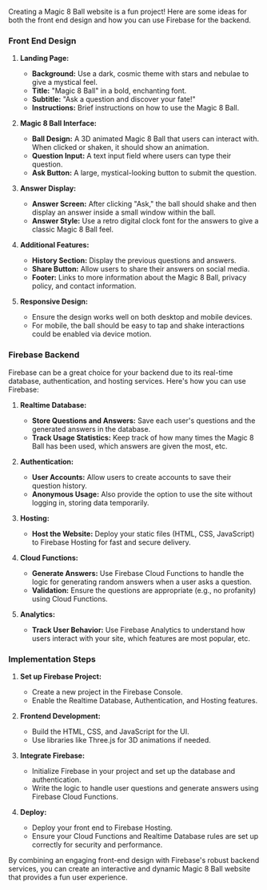 Creating a Magic 8 Ball website is a fun project! Here are some ideas for both the front end design and how you can use Firebase for the backend.

### Front End Design

1. **Landing Page:**
   - **Background:** Use a dark, cosmic theme with stars and nebulae to give a mystical feel.
   - **Title:** "Magic 8 Ball" in a bold, enchanting font.
   - **Subtitle:** "Ask a question and discover your fate!"
   - **Instructions:** Brief instructions on how to use the Magic 8 Ball.

2. **Magic 8 Ball Interface:**
   - **Ball Design:** A 3D animated Magic 8 Ball that users can interact with. When clicked or shaken, it should show an animation.
   - **Question Input:** A text input field where users can type their question.
   - **Ask Button:** A large, mystical-looking button to submit the question.

3. **Answer Display:**
   - **Answer Screen:** After clicking "Ask," the ball should shake and then display an answer inside a small window within the ball.
   - **Answer Style:** Use a retro digital clock font for the answers to give a classic Magic 8 Ball feel.

4. **Additional Features:**
   - **History Section:** Display the previous questions and answers.
   - **Share Button:** Allow users to share their answers on social media.
   - **Footer:** Links to more information about the Magic 8 Ball, privacy policy, and contact information.

5. **Responsive Design:**
   - Ensure the design works well on both desktop and mobile devices.
   - For mobile, the ball should be easy to tap and shake interactions could be enabled via device motion.

### Firebase Backend

Firebase can be a great choice for your backend due to its real-time database, authentication, and hosting services. Here's how you can use Firebase:

1. **Realtime Database:**
   - **Store Questions and Answers:** Save each user's questions and the generated answers in the database.
   - **Track Usage Statistics:** Keep track of how many times the Magic 8 Ball has been used, which answers are given the most, etc.

2. **Authentication:**
   - **User Accounts:** Allow users to create accounts to save their question history.
   - **Anonymous Usage:** Also provide the option to use the site without logging in, storing data temporarily.

3. **Hosting:**
   - **Host the Website:** Deploy your static files (HTML, CSS, JavaScript) to Firebase Hosting for fast and secure delivery.

4. **Cloud Functions:**
   - **Generate Answers:** Use Firebase Cloud Functions to handle the logic for generating random answers when a user asks a question.
   - **Validation:** Ensure the questions are appropriate (e.g., no profanity) using Cloud Functions.

5. **Analytics:**
   - **Track User Behavior:** Use Firebase Analytics to understand how users interact with your site, which features are most popular, etc.

### Implementation Steps

1. **Set up Firebase Project:**
   - Create a new project in the Firebase Console.
   - Enable the Realtime Database, Authentication, and Hosting features.

2. **Frontend Development:**
   - Build the HTML, CSS, and JavaScript for the UI.
   - Use libraries like Three.js for 3D animations if needed.

3. **Integrate Firebase:**
   - Initialize Firebase in your project and set up the database and authentication.
   - Write the logic to handle user questions and generate answers using Firebase Cloud Functions.

4. **Deploy:**
   - Deploy your front end to Firebase Hosting.
   - Ensure your Cloud Functions and Realtime Database rules are set up correctly for security and performance.

By combining an engaging front-end design with Firebase's robust backend services, you can create an interactive and dynamic Magic 8 Ball website that provides a fun user experience.